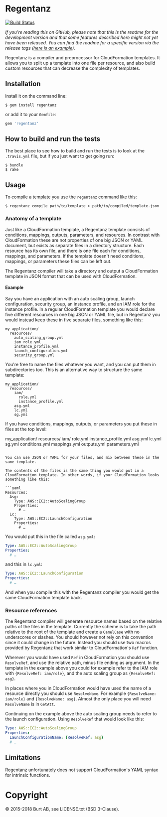 # Regentanz

[![Build Status](https://travis-ci.org/burtcorp/regentanz.png?branch=master)](https://travis-ci.org/burtcorp/regentanz)

_If you're reading this on GitHub, please note that this is the readme for the development version and that some features described here might not yet have been released. You can find the readme for a specific version via the release tags ([here is an example](https://github.com/burtcorp/regentanz/tree/1.0.0))._

Regentanz is a compiler and preprocessor for CloudFormation templates. It allows you to split up a template into one file per resource, and also build custom resources that can decrease the complexity of templates.

## Installation

Install it on the command line:

```shell
$ gem install regentanz
```

or add it to your `Gemfile`:

```ruby
gem 'regentanz'
```

## How to build and run the tests

The best place to see how to build and run the tests is to look at the `.travis.yml` file, but if you just want to get going run:

```shell
$ bundle
$ rake
```

## Usage

To compile a template you use the `regentanz` command like this:

```shell
$ regentanz compile path/to/template > path/to/compiled/template.json
```

### Anatomy of a template

Just like a CloudFormation template, a Regentanz template consists of conditions, mappings, outputs, parameters, and resources. In contrast with CloudFormation these are not properties of one big JSON or YAML document, but exists as separate files in a directory structure. Each resource has its own file, and there is one file each for conditions, mappings, and parameters. If the template doesn't need conditions, mappings, or parameters these files can be left out.

The Regentanz compiler will take a directory and output a CloudFormation template in JSON format that can be used with CloudFormation.

#### Example

Say you have an application with an auto scaling group, launch configuration, security group, an instance profile, and an IAM role for the instance profile. In a regular CloudFormation template you would declare five different resources in one big JSON or YAML file, but in Regentanz you would instead keep these in five separate files, something like this:

```
my_application/
  resources/
    auto_scaling_group.yml
    iam_role.yml
    instance_profile.yml
    launch_configuration.yml
    security_group.yml
```

You're free to name the files whatever you want, and you can put them in subdirectories too. This is an alternative way to structure the same template:

```
my_application/
  resources/
    iam/
      role.yml
      instance_profile.yml
    asg.yml
    lc.yml
    sg.yml
```

If you have conditions, mappings, outputs, or parameters you put these in files at the top level:

my_application/
  resources/
    iam/
      role.yml
      instance_profile.yml
    asg.yml
    lc.yml
    sg.yml
  conditions.yml
  mappings.yml
  outputs.yml
  parameters.yml
```

You can use JSON or YAML for your files, and mix between these in the same template.

The contents of the files is the same thing you would put in a CloudFormation template. In other words, if your CloudFormation looks something like this:

```yaml
Resources:
  Asg:
    Type: AWS::EC2::AutoScalingGroup
    Properties:
      # …
  Lc:
    Type: AWS::EC2::LaunchConfiguration
    Properties:
      # …
```

You would put this in the file called `asg.yml`:

```yaml
Type: AWS::EC2::AutoScalingGroup
Properties:
  # …
```

and this in `lc.yml`:

```yaml
Type: AWS::EC2::LaunchConfiguration
Properties:
  # …
```

And when you compile this with the Regentanz compiler you would get the same CloudFormation template back.

### Resource references

The Regentanz compiler will generate resource names based on the relative paths of the files in the template. Currently the scheme is to take the path relative to the root of the template and create a `CamelCase` with no underscores or slashes. You should however not rely on this convention since it could change in the future. Instead you should use two macros provided by Regentanz that work similar to CloudFormation's `Ref` function.

Wherever you would have used `Ref` in CloudFormation you should use `ResolveRef`, and use the relative path, minus file ending as argument. In the template in the example above you could for example refer to the IAM role with `{ResolveRef: iam/role}`, and the auto scaling group as `{ResolveRef: asg}`.

In places where you in CloudFormation would have used the name of a resource directly you should use `ResolveName`. For example `{ResolveName: iam/role}` and `{ResolveName: asg}`. Almost the only place you will need `ResolveName` is in `GetAtt`.

Continuing on the example above the auto scaling group needs to refer to the launch configuration. Using `ResolveRef` that would look like this:

```yaml
Type: AWS::EC2::AutoScalingGroup
Properties:
  LaunchConfigurationName: {ResolveRef: asg}
  # …
```

## Limitations

Regentanz unfortunately does not support CloudFormation's YAML syntax for intrinsic functions.

# Copyright

© 2015-2018 Burt AB, see LICENSE.txt (BSD 3-Clause).
